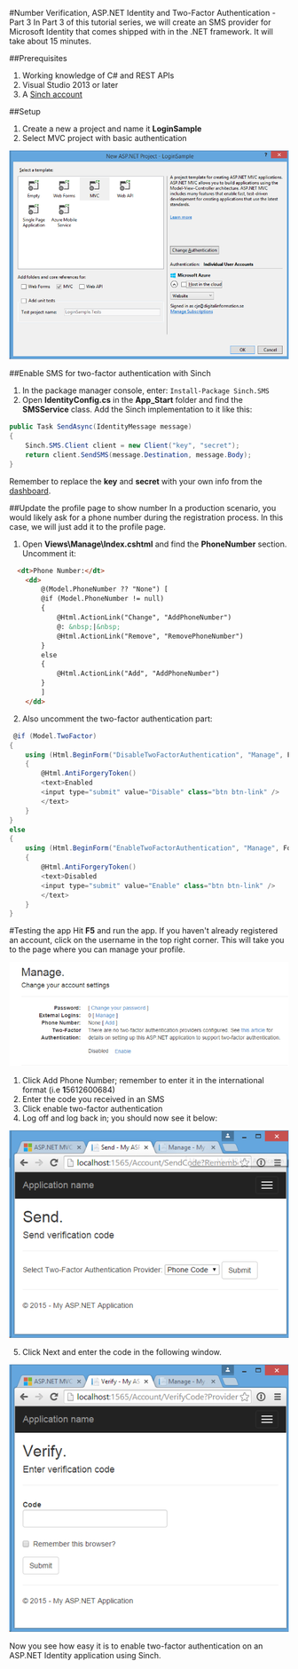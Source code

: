 #Number Verification, ASP.NET Identity and Two-Factor Authentication - Part 3
In Part 3 of this tutorial series, we will create an SMS provider for Microsoft Identity that comes shipped with in the .NET framework. It will take about 15 minutes.

##Prerequisites 
1. Working knowledge of C# and REST APIs
2. Visual Studio 2013 or later
3. A [Sinch account](http://sinch.com/signup)

##Setup
1. Create a new a project and name it **LoginSample**
2. Select MVC project with basic authentication

![](Images/part3/greateproject.png)

##Enable SMS for two-factor authentication with Sinch
1. In the package manager console, enter: `Install-Package Sinch.SMS`
2. Open **IdentityConfig.cs** in the **App_Start** folder and find the **SMSService** class. Add the Sinch implementation to it like this:

```csharp
public Task SendAsync(IdentityMessage message)
{
    Sinch.SMS.Client client = new Client("key", "secret");
    return client.SendSMS(message.Destination, message.Body);
}
```

Remember to replace the **key** and **secret** with your own info from the [dashboard](http://sinch.com/dashboard).

##Update the profile page to show number
In a production scenario, you would likely ask for a phone number during the registration process. In this case, we will just add it to the profile page. 

1. Open **Views\Manage\Index.cshtml** and find the **PhoneNumber** section. Uncomment it:

```html
  <dt>Phone Number:</dt>
    <dd>
        @(Model.PhoneNumber ?? "None") [
        @if (Model.PhoneNumber != null)
        {
            @Html.ActionLink("Change", "AddPhoneNumber")
            @: &nbsp;|&nbsp;
            @Html.ActionLink("Remove", "RemovePhoneNumber")
        }
        else
        {
            @Html.ActionLink("Add", "AddPhoneNumber")
        }
        ]
    </dd>
``` 

2. Also uncomment the two-factor authentication part:

```csharp
 @if (Model.TwoFactor)
{
    using (Html.BeginForm("DisableTwoFactorAuthentication", "Manage", FormMethod.Post, new { @class = "form-horizontal", role = "form" }))
    {
        @Html.AntiForgeryToken()
        <text>Enabled
        <input type="submit" value="Disable" class="btn btn-link" />
        </text>
    }
}
else
{
    using (Html.BeginForm("EnableTwoFactorAuthentication", "Manage", FormMethod.Post, new { @class = "form-horizontal", role = "form" }))
    {
        @Html.AntiForgeryToken()
        <text>Disabled
        <input type="submit" value="Enable" class="btn btn-link" />
        </text>
    }
}
```

#Testing the app
Hit **F5** and run the app. If you haven't already registered an account, click on the username in the top right corner. This will take you to the page where you can manage your profile.

![](Images/part3/profilepage.png)

1. Click Add Phone Number; remember to enter it in the international format (i.e **1**5612600684)
2. Enter the code you received in an SMS
3. Click enable two-factor authentication
4. Log off and log back in; you should now see it below:

![enter code](Images/part3/entercode.png)

5. Click Next and enter the code in the following window.

![verify code](Images/part3/verifycode.png)

Now you see how easy it is to enable two-factor authentication on an ASP.NET Identity application using Sinch. 
